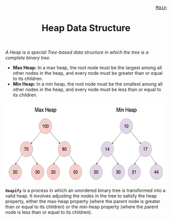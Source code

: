 <p align="right">
<kbd>
<a href="https://github.com/Sid-WC121/DSA" >Main</a><br>
</kbd>
<h1 align="center">Heap Data Structure</h1>
<br>

<p><em>A Heap is a special Tree-based data structure in which the tree is a complete binary tree.</em></p>

- **Max Heap:** In a max heap, the root node must be the largest among all other nodes in the heap, and every node must be greater than or equal to its children.
- **Min Heap:** In a min heap, the root node must be the smallest among all other nodes in the heap, and every node must be less than or equal to its children.

<p align="center">
<img src="/heap/typesheap.png" alt="Heap" style="height: 250px; width:500px;"/>
</p>

**`Heapify`** is a process in which an unordered binary tree is transformed into a valid heap. It involves adjusting the nodes in the tree to satisfy the heap property, either the max-heap property (where the parent node is greater than or equal to its children) or the min-heap property (where the parent node is less than or equal to its children).
